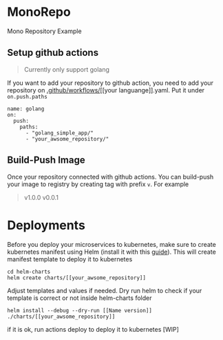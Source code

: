 # MonoRepo
Mono Repository Example

## Setup github actions
> Currently only support golang

If you want to add your repository to github action, you need to add your repository on [.github/workflows/](.github/workflows)[[your languange]].yaml. Put it under `on.push.paths`
```
name: golang
on:
  push:
    paths:
      - "golang_simple_app/"
      - "your_awsome_repository/"
```

## Build-Push Image

Once your repository connected with github actions. You can build-push your image to registry by creating tag with prefix `v`. For example
> v1.0.0
v0.0.1

# Deployments

Before you deploy your microservices to kubernetes, make sure to create kubernetes manifest using Helm (install it with this [guide](https://helm.sh/docs/intro/install/)). This will create manifest template to deploy it to kubernetes
```
cd helm-charts
helm create charts/[[your_awsome_repository]]
```
Adjust templates and values if needed. Dry run helm to check if your template is correct or not inside helm-charts folder
```
helm install --debug --dry-run [[Name version]] ./charts/[[your_awsome_repository]]
```
if it is ok, run actions deploy to deploy it to kubernetes [WIP]
